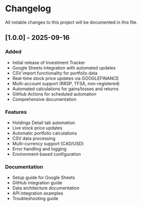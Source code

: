 # Changelog

All notable changes to this project will be documented in this file.

## [1.0.0] - 2025-09-16

### Added
- Initial release of Investment Tracker
- Google Sheets integration with automated updates
- CSV import functionality for portfolio data
- Real-time stock price updates via GOOGLEFINANCE
- Multi-account support (RRSP, TFSA, non-registered)
- Automated calculations for gains/losses and returns
- GitHub Actions for scheduled automation
- Comprehensive documentation

### Features
- Holdings Detail tab automation
- Live stock price updates
- Automatic portfolio calculations
- CSV data processing
- Multi-currency support (CAD/USD)
- Error handling and logging
- Environment-based configuration

### Documentation
- Setup guide for Google Sheets
- GitHub integration guide
- Data architecture documentation
- API integration examples
- Troubleshooting guide

